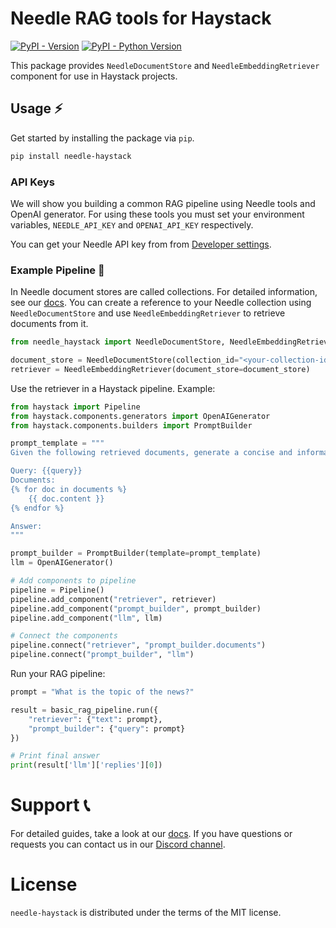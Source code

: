 # Needle RAG tools for Haystack

[![PyPI - Version](https://img.shields.io/pypi/v/needle-haystack.svg)](https://pypi.org/project/needle-haystack)
[![PyPI - Python Version](https://img.shields.io/pypi/pyversions/needle-haystack.svg)](https://pypi.org/project/needle-haystack)

This package provides `NeedleDocumentStore` and `NeedleEmbeddingRetriever` component for use in Haystack projects.

## Usage ⚡️

Get started by installing the package via `pip`.

```bash
pip install needle-haystack
```

### API Keys

We will show you building a common RAG pipeline using Needle tools and OpenAI generator.
For using these tools you must set your environment variables, `NEEDLE_API_KEY` and `OPENAI_API_KEY` respectively.

You can get your Needle API key from from [Developer settings](https://needle-ai.com/dashboard/settings).

### Example Pipeline 🧱

In Needle document stores are called collections. For detailed information, see our [docs](https://docs.needle-ai.com).
You can create a reference to your Needle collection using `NeedleDocumentStore` and use `NeedleEmbeddingRetriever` to retrieve documents from it.

```python
from needle_haystack import NeedleDocumentStore, NeedleEmbeddingRetriever

document_store = NeedleDocumentStore(collection_id="<your-collection-id>")
retriever = NeedleEmbeddingRetriever(document_store=document_store)
```

Use the retriever in a Haystack pipeline. Example:

```python
from haystack import Pipeline
from haystack.components.generators import OpenAIGenerator
from haystack.components.builders import PromptBuilder

prompt_template = """
Given the following retrieved documents, generate a concise and informative answer to the query:

Query: {{query}}
Documents:
{% for doc in documents %}
    {{ doc.content }}
{% endfor %}

Answer:
"""

prompt_builder = PromptBuilder(template=prompt_template)
llm = OpenAIGenerator()

# Add components to pipeline
pipeline = Pipeline()
pipeline.add_component("retriever", retriever)
pipeline.add_component("prompt_builder", prompt_builder)
pipeline.add_component("llm", llm)

# Connect the components
pipeline.connect("retriever", "prompt_builder.documents")
pipeline.connect("prompt_builder", "llm")
```

Run your RAG pipeline:

```python
prompt = "What is the topic of the news?"

result = basic_rag_pipeline.run({
    "retriever": {"text": prompt},
    "prompt_builder": {"query": prompt}
})

# Print final answer
print(result['llm']['replies'][0])
```

# Support 📞

For detailed guides, take a look at our [docs](https://docs.needle-ai.com). If you have questions or requests you can contact us in our [Discord channel](https://discord.gg/JzJcHgTyZx). 

# License

`needle-haystack` is distributed under the terms of the MIT license.
